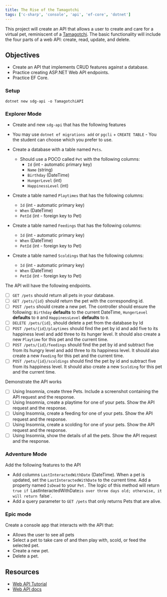 ```yaml
---
title: The Rise of the Tamagotchi
tags: ['c-sharp', 'console', 'api', 'ef-core', 'dotnet']
---
```


This project will create an API that allows a user to create and care for a virtual pet, reminiscent of a [Tamagotchi](https://en.wikipedia.org/wiki/Tamagotchi). The basic functionality will include the four parts of a web API: create, read, update, and delete.

## Objectives

- Create an API that implements CRUD features against a database.
- Practice creating ASP.NET Web API endpoints.
- Practice EF Core.

### Setup

```shell
dotnet new sdg-api -o TamagotchiAPI
```

### Explorer Mode

- Create and new `sdg-api` that has the following features

- You may use `dotnet ef migrations add` or `pgcli` + `CREATE TABLE` - You the student can choose which you prefer to use.
- Create a database with a table named `Pets`.
  - Should use a POCO called `Pet` with the following columns:
    - `Id` (int - automatic primary key)
    - `Name` (string)
    - `Birthday` (DateTime)
    - `HungerLevel` (int)
    - `HappinessLevel` (int)
- Create a table named `Playtimes` that has the following columns:
  - `Id` (int - automatic primary key)
  - `When` (DateTime)
  - `PetId` (int - foreign key to Pet)
- Create a table named `Feedings` that has the following columns:
  - `Id` (int - automatic primary key)
  - `When` (DateTime)
  - `PetId` (int - foreign key to Pet)
- Create a table named `Scoldings` that has the following columns:
  - `Id` (int - automatic primary key)
  - `When` (DateTime)
  - `PetId` (int - foreign key to Pet)

The API will have the following endpoints.

- [ ] `GET /pets` should return all pets in your database.
- [ ] `GET /pets/{id}` should return the pet with the corresponding id.
- [ ] `POST /pets` should create a new pet. The controller should ensure the following: `Birthday` **defaults** to the current DateTime, `HungerLevel` **defaults** to `0` and `HappinessLevel` **defaults** to `0`.
- [ ] `DELETE /pets/{id}`, should delete a pet from the database by Id
- [ ] `POST /pets/{id}/playtimes` should find the pet by id and add five to its happiness level and add three to its hunger level. It should also create a new `Playtime` for this pet and the current time.
- [ ] `POST /pets/{id}/feedings` should find the pet by id and subtract five from its hungry level and add three to its happiness level. It should also create a new `Feeding` for this pet and the current time.
- [ ] `POST /pets/{id}/scoldings` should find the pet by id and subtract five from its happiness level. It should also create a new `Scolding` for this pet and the current time.

Demonstrate the API works

- [ ] Using Insomnia, create three Pets. Include a screenshot containing the API request and the response.
- [ ] Using Insomnia, create a playtime for one of your pets. Show the API request and the response.
- [ ] Using Insomnia, create a feeding for one of your pets. Show the API request and the response.
- [ ] Using Insomnia, create a scolding for one of your pets. Show the API request and the response.
- [ ] Using Insomnia, show the details of all the pets. Show the API request and the response.

### Adventure Mode

Add the following features to the API

- Add columns `LastInteractedWithDate` (DateTime). When a pet is updated, set the `LastInteractedWithDate` to the current time. Add a property named `IsDead` to your `Pet.` The logic of this method will return `true if `LastInteractedWithDate`is over three days old; otherwise, it will return `false`.
- Add a query parameter to `GET /pets` that only returns Pets that are alive.

### Epic mode

Create a console app that interacts with the API that:

- Allows the user to see all pets
- Select a pet to take care of and then play with, scold, or feed the selected pet.
- Create a new pet.
- Delete a pet.

## Resources

- [Web API Tutorial](https://docs.microsoft.com/en-us/aspnet/core/tutorials/first-web-api?view=aspnetcore-3.1)
- [Web API docs](https://dotnet.microsoft.com/apps/aspnets)
